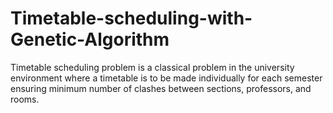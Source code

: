 # Timetable-scheduling-with-Genetic-Algorithm
Timetable scheduling problem is a classical problem in the university environment where a timetable is to be made individually for each semester ensuring minimum number of clashes between sections, professors, and rooms.
